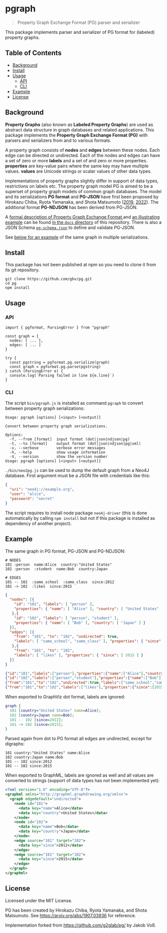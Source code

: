 # pgraph

> Property Graph Exchange Format (PG) parser and serializer

This package implements parser and serializer of PG format for (labeled) property graphs. 

## Table of Contents

- [Background](#background)
- [Install](#install)
- [Usage](#usage)
  - [API](#api)
  - [CLI](#cli)
- [Example](#example)
- [License](#license)

## Background

**Property Graphs** (also known as **Labeled Property Graphs**) are used as
abstract data structure in graph databases and related applications. This
package implements the **Property Graph Exchange Format (PG)** with parsers
and serializers from and to various formats.

A property graph consists of **nodes** and **edges** between these nodes. Each
edge can be directed or undirected.  Each of the nodes and edges can have a set
of zero or more **labels** and a set of and zero or more properties.
**properties** are key-value pairs where the same key may have multiple values.
**values** are Unicode strings or scalar values of other data types.

Implementations of property graphs slightly differ in support of data types,
restrictions on labels etc. The property graph model PG is aimed to be a
superset of property graph models of common graph databases. The model and its
serializations **PG format** and **PG-JSON** have first been
proposed by Hirokazu Chiba, Ryota Yamanaka, and Shota Matsumoto
([2019](https://arxiv.org/abs/1907.03936), [2022](https://arxiv.org/abs/2203.06393)).
The additional format **PG-NDJSON** has been derived from PG-JSON.

A [formal description of Property Graph Exchange Format ](./docs/pg-format.md)
and [an illustrating example](./docs/pg-format.pg) can be found [in the `docs`
directory](./docs) of this repository. There is also a JSON Schema
[`pg-schema.json`](pg-schema.json) to define and validate PG-JSON.

See [below for an example](#example) of the same graph in multiple serializations.

## Install

This package has not been published at npm so you need to clone it from its git repository.

~~~
git clone https://github.com/gbv/pg.git
cd pg
npm install
~~~

## Usage

### API

~~~
import { pgformat, ParsingError } from "pgraph"

const graph = {
  nodes: [ ... ],
  edges: [ ... ] 
}

try {
  const pgstring = pgformat.pg.serialize(graph)
  const graph = pgformat.pg.parse(pgstring)
} catch (ParsingError e) {
  console.log(`Parsing failed in line ${e.line}`)
}
~~~

### CLI

The script `bin/pgraph.js` is installed as command `pgraph` to convert between property graph serializations:

~~~
Usage: pgraph [options] [<input> [<output]]

Convert between property graph serializations.

Options:
  -f, --from [format]  input format (dot|json|ndjson|pg)
  -t, --to [format]    output format (dot|json|ndjson|pg|xml)
  -v, --verbose        verbose error messages
  -h, --help           show usage information
  -V, --version        show the version number
Usage: pgraph [options] [<input> [<output]]
~~~

`./bin/neo2pg.js` can be used to dump the default graph from a Neo4J database. First argument must be a JSON file with credentials like this:

~~~json
{
  "uri": "neo4j://example.org",
  "user": "alice",
  "password": "secret"
}
~~~

The script requires to install node package `neo4j-driver` (this is done
automatically by calling `npm install` but not if this package is installed as
dependency of another project).

## Example

The same graph in PG format, PG-JSON and PG-NDJSON:

~~~
# NODES
101 :person  name:Alice  country:"United States"
102 :person  :student  name:Bob  country:Japan

# EDGES
101 -- 102  :same_school  :same_class  since:2012
101 -> 102  :likes  since:2015
~~~

~~~json
{
  "nodes": [{
    "id": "101", "labels": [ "person" ],
    "properties": { "name": [ "Alice" ], "country": [ "United States" ] }
   },{
    "id": "102", "labels": [ "person", "student" ],
    "properties": { "name": [ "Bob" ], "country": [ "Japan" ] }
  }],
  "edges": [{
    "from": "101", "to": "102", "undirected": true,
    "labels": [ "same_school", "same_class" ], "properties": { "since": [ 2012 ] }
   },{
    "from": "101", "to": "102",
    "labels": [ "likes" ], "properties": { "since": [ 2015 ] }
  }]
}
~~~

~~~json
{"id":"101","labels":["person"],"properties":{"name":["Alice"],"country":["United States"]}}
{"id":"102","labels":["person","student"],"properties":{"name":["Bob"],"country":["Japan"]}}
{"from":"101","to":"102","undirected":true,"labels":["same_school","same_class"],"properties":{"since":[2012]}}
{"from":"101","to":"102","labels":["likes"],"properties":{"since":[2015]}}
~~~

When exported to GraphViz dot format, labels are ignored:

~~~dot
graph {
  101 [country="United States" name=Alice];
  102 [country=Japan name=Bob];
  101 -- 102 [since=2012];
  101 -> 102 [since=2015];
}
~~~

Parsed again from dot to PG format all edges are undirected, except for digraphs:

~~~
101 country:"United States" name:Alice
102 country:Japan name:Bob
101 -- 102 since:2012
101 -- 102 since:2015
~~~

When exported to GraphML, labels are ignored as well and all values are converted to strings
(support of data types has not been implemented yet):

~~~xml
<?xml version="1.0" encoding="UTF-8"?>
<graphml xmlns="http://graphml.graphdrawing.org/xmlns">
  <graph edgedefault="undirected">
    <node id="101">
      <data key="name">Alice</data>
      <data key="country">United States</data>
    </node>
    <node id="102">
      <data key="name">Bob</data>
      <data key="country">Japan</data>
    </node>
    <edge source="101" target="102">
      <data key="since">2012</data>
    </edge>
    <edge source="101" target="102">
      <data key="since">2015</data>
    </edge>
  </graph>
</graphml>
~~~

## License

Licensed under the MIT License.

PG has been created by Hirokazu Chiba, Ryota Yamanaka, and Shota Matsumoto.
See <https://arxiv.org/abs/1907.03936> for reference.

Implementation forked from <https://github.com/g2glab/pg/> by Jakob Voß.
